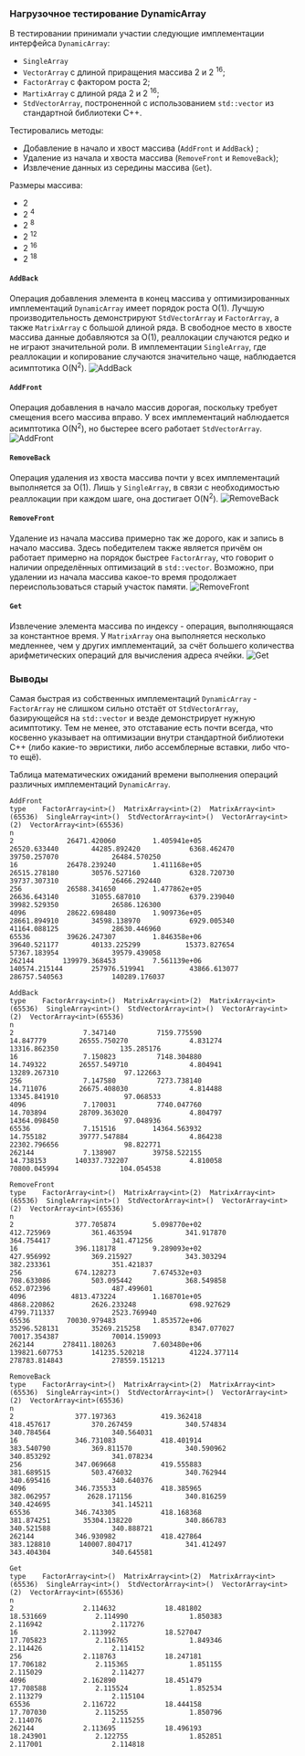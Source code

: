 ### Нагрузочное тестирование DynamicArray 

В тестировании принимали участии следующие имплементации интерфейса `DynamicArray`:
* `SingleArray`
* `VectorArray` с длиной приращения массива 2 и 2 <sup>16</sup>;
* `FactorArray` с фактором роста 2;
* `MartixArray` с длиной ряда 2 и 2 <sup>16</sup>;
* `StdVectorArray`, построненной с использованием `std::vector` из стандартной библиотеки С++.

Тестировались методы:
* Добавление в начало и хвост массива (`AddFront` и `AddBack`) ;
* Удаление из начала и хвоста массива (`RemoveFront` и `RemoveBack`);
* Извлечение данных из середины массива (`Get`).

Размеры массива:
* 2
* 2 <sup>4</sup>
* 2 <sup>8</sup>
* 2 <sup>12</sup>
* 2 <sup>16</sup>
* 2 <sup>18</sup>

#### `AddBack`
Операция добавления элемента в конец массива у оптимизированных имплементаций `DynamicArray` имеет порядок роста O(1). 
Лучшую производительность демонстрируют `StdVectorArray` и `FactorArray`, а также `MatrixArray` с большой длиной ряда. В свободное место в хвосте массива данные добавляются за O(1), реаллокации случаются редко и не играют значительной роли. В имплементации `SingleArray`, где реаллокации и копирование случаются значительно чаще, наблюдается асимптотика O(N<sup>2</sup>).
![AddBack](https://github.com/vitalyisaev2/algo-2019-04/blob/master/02_data_structures/report/AddBack.png)

#### `AddFront`
Операция добавления в начало массив дорогая, поскольку требует смещения всего массива вправо. У всех имплементаций наблюдается асимптотика O(N<sup>2</sup>), но быстерее всего работает `StdVectorArray`. 
![AddFront](https://github.com/vitalyisaev2/algo-2019-04/blob/master/02_data_structures/report/AddFront.png)

#### `RemoveBack`
Операция удаления из хвоста массива почти у всех имплементаций выполняется за O(1). Лишь у `SingleArray`, в связи с необходимостью реаллокации при каждом шаге, она достигает O(N<sup>2</sup>).
![RemoveBack](https://github.com/vitalyisaev2/algo-2019-04/blob/master/02_data_structures/report/RemoveBack.png)

#### `RemoveFront`
Удаление из начала массива примерно так же дорого, как и запись в начало массива. Здесь победителем также является причём он работает примерно на порядок быстрее `FactorArray`, что говорит о наличии определённых оптимизаций в `std::vector`. Возможно,
при удалении из начала массива какое-то время продолжает переиспользоваться старый участок памяти.
![RemoveFront](https://github.com/vitalyisaev2/algo-2019-04/blob/master/02_data_structures/report/RemoveFront.png)

#### `Get`
Извлечение элемента массива по индексу - операция, выполняющаяся за константное время. У `MatrixArray` она 
выполняется несколько медленнее, чем у других имплементаций, за счёт большего количества арифметических операций для вычисления адреса ячейки.
![Get](https://github.com/vitalyisaev2/algo-2019-04/blob/master/02_data_structures/report/Get.png)

### Выводы
Самая быстрая из собственных имплементаций `DynamicArray` - `FactorArray` не слишком сильно отстаёт от `StdVectorArray`, базирующейся на `std::vector` и везде демонстрирует нужную асимптотику. Тем не менее, это отставание есть почти всегда, что косвенно указывает на оптимизации внутри стандартной библиотеки С++ (либо какие-то эвристики, либо ассемблерные вставки, либо что-то ещё).


Таблица математических ожиданий времени выполнения операций различных имплементаций `DynamicArray`.
```
AddFront
type    FactorArray<int>()  MatrixArray<int>(2)  MatrixArray<int>(65536)  SingleArray<int>()  StdVectorArray<int>()  VectorArray<int>(2)  VectorArray<int>(65536)
n                                                                                                                                                                
2             26471.420060         1.405941e+05             26520.633440        44285.892420            6368.462470         39750.257070             26484.570250
16            26478.239240         1.411168e+05             26515.278180        30576.527160            6328.720730         39737.307310             26466.292440
256           26588.341650         1.477862e+05             26636.643140        31055.687010            6379.239040         39982.529350             26586.126300
4096          28622.698480         1.909736e+05             28661.894910        34598.138970            6929.005340         41164.088125             28630.446960
65536         39626.247307         1.846358e+06             39640.521177        40133.225299           15373.827654         57367.183954             39579.439058
262144       139979.368453         7.561139e+06            140574.215144       257976.519941           43866.613077        286757.540563            140289.176037

AddBack
type    FactorArray<int>()  MatrixArray<int>(2)  MatrixArray<int>(65536)  SingleArray<int>()  StdVectorArray<int>()  VectorArray<int>(2)  VectorArray<int>(65536)
n                                                                                                                                                                
2                 7.347140          7159.775590                14.847779        26555.750270               4.831274         13316.862350               135.285176
16                7.150823          7148.304880                14.749322        26557.549710               4.804941         13289.267310                97.122663
256               7.147580          7273.738140                14.711076        26675.408030               4.814488         13345.841910                97.068533
4096              7.170031          7740.047760                14.703894        28709.363020               4.804797         14364.098450                97.048936
65536             7.151516         14364.563932                14.755182        39777.547884               4.864238         22302.796656                98.822771
262144            7.138907         39758.522155                14.738153       140337.732207               4.810058         70800.045994               104.054538

RemoveFront
type    FactorArray<int>()  MatrixArray<int>(2)  MatrixArray<int>(65536)  SingleArray<int>()  StdVectorArray<int>()  VectorArray<int>(2)  VectorArray<int>(65536)
n                                                                                                                                                                
2               377.705874         5.098770e+02               412.725969          361.463594             341.917870           364.754417               341.471256
16              396.118178         9.289093e+02               427.956992          369.215927             343.303294           382.233361               351.421837
256             674.128273         7.674532e+03               708.633086          503.095442             368.549858           652.072396               487.499601
4096           4813.473224         1.168701e+05              4868.220862         2626.233248             698.927629          4799.711337              2523.769940
65536         70030.979483         1.853572e+06             35296.528131        35269.215258            8347.077027         70017.354387             70014.159093
262144       278411.180263         7.603480e+06            139821.607753       141235.520218           41224.377114        278783.814843            278559.151213

RemoveBack
type    FactorArray<int>()  MatrixArray<int>(2)  MatrixArray<int>(65536)  SingleArray<int>()  StdVectorArray<int>()  VectorArray<int>(2)  VectorArray<int>(65536)
n                                                                                                                                                                
2               377.197363           419.362418               418.457617          370.267459             340.574834           340.784564               340.564031
16              346.731083           418.401914               383.540790          369.811570             340.590962           340.853292               341.078234
256             347.069668           419.555883               381.689515          503.476032             340.762944           340.695416               340.640376
4096            346.735533           418.385965               382.062957         2628.171156             340.816259           340.424695               341.145211
65536           346.743305           418.168368               381.874251        35304.138220             340.866783           340.521588               340.888721
262144          346.930982           418.427864               383.128810       140007.804717             341.412497           343.404304               340.645581

Get
type    FactorArray<int>()  MatrixArray<int>(2)  MatrixArray<int>(65536)  SingleArray<int>()  StdVectorArray<int>()  VectorArray<int>(2)  VectorArray<int>(65536)
n                                                                                                                                                                
2                 2.114632            18.481802                18.531669            2.114990               1.850383             2.116942                 2.117276
16                2.113992            18.527047                17.705823            2.116765               1.849346             2.114426                 2.114152
256               2.118763            18.247181                17.706182            2.115365               1.851155             2.115029                 2.114277
4096              2.162890            18.451479                17.708588            2.115524               1.852534             2.113279                 2.115104
65536             2.116722            18.444158                17.707030            2.115255               1.850796             2.114076                 2.115255
262144            2.113695            18.496193                18.243901            2.122755               1.852851             2.117001                 2.114818
```
